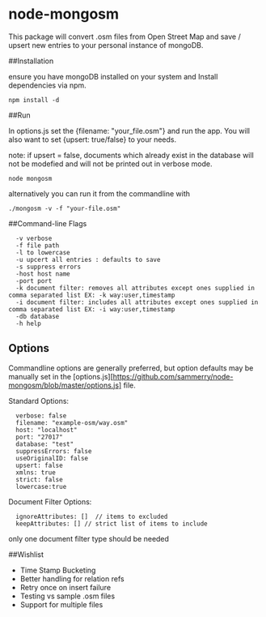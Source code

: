 node-mongosm
============

This package will convert .osm files from Open Street Map and save / upsert new entries to your personal instance of mongoDB.

##Installation

ensure you have mongoDB installed on your system and Install dependencies via npm.

```
npm install -d
```

##Run

In options.js set the {filename: "your_file.osm"} and run the app.
You will also want to set {upsert: true/false} to your needs.

note: if upsert = false, documents which already exist in the database will not be modefied
and will not be printed out in verbose mode.

```
node mongosm
```

alternatively you can run it from the commandline with
```
./mongosm -v -f "your-file.osm"
```

##Command-line Flags
```
  -v verbose
  -f file path
  -l to lowercase
  -u upcert all entries : defaults to save
  -s suppress errors
  -host host name
  -port port
  -k document filter: removes all attributes except ones supplied in comma separated list EX: -k way:user,timestamp
  -i document filter: includes all attributes except ones supplied in comma separated list EX: -i way:user,timestamp
  -db database
  -h help
```

## Options

Commandline options are generally preferred, but option defaults may be manually set in the [options.js][https://github.com/sammerry/node-mongosm/blob/master/options.js] file.

Standard Options:
```
  verbose: false
  filename: "example-osm/way.osm"
  host: "localhost"
  port: "27017"
  database: "test"
  suppressErrors: false
  useOriginalID: false
  upsert: false
  xmlns: true
  strict: false
  lowercase:true
```

Document Filter Options:
```
  ignoreAttributes: []  // items to excluded
  keepAttributes: [] // strict list of items to include
```

only one document filter type should be needed

##Wishlist

- Time Stamp Bucketing
- Better handling for relation refs
- Retry once on insert failure
- Testing vs sample .osm files
- Support for multiple files
